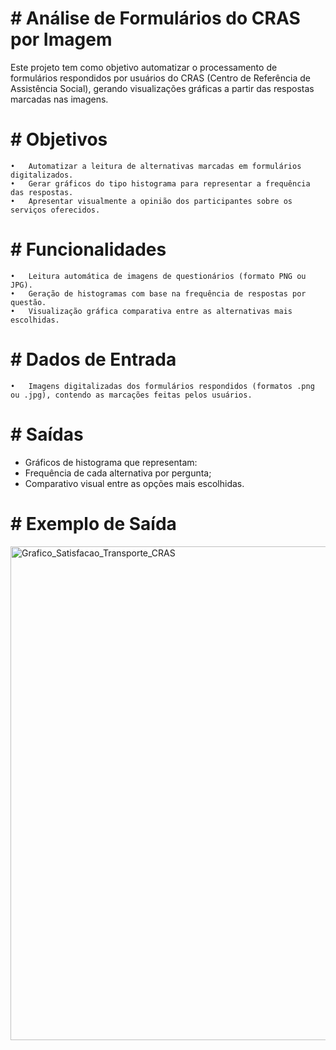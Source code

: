 # # Análise de Formulários do CRAS por Imagem

Este projeto tem como objetivo automatizar o processamento de formulários respondidos por usuários do CRAS (Centro de Referência de Assistência Social), gerando visualizações gráficas a partir das respostas marcadas nas imagens.

# # Objetivos
	•	Automatizar a leitura de alternativas marcadas em formulários digitalizados.
	•	Gerar gráficos do tipo histograma para representar a frequência das respostas.
	•	Apresentar visualmente a opinião dos participantes sobre os serviços oferecidos.

# # Funcionalidades
	•	Leitura automática de imagens de questionários (formato PNG ou JPG).
	•	Geração de histogramas com base na frequência de respostas por questão.
	•	Visualização gráfica comparativa entre as alternativas mais escolhidas.

# # Dados de Entrada
	•	Imagens digitalizadas dos formulários respondidos (formatos .png ou .jpg), contendo as marcações feitas pelos usuários.

# # Saídas
- Gráficos de histograma que representam:
- Frequência de cada alternativa por pergunta;
- Comparativo visual entre as opções mais escolhidas.

# # Exemplo de Saída

<img width="1389" height="790" alt="Grafico_Satisfacao_Transporte_CRAS" src="https://github.com/user-attachments/assets/d68aa3a1-c5f1-4275-a032-757ae369142a" />
